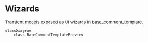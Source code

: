 # Wizards

Transient models exposed as UI wizards in base_comment_template.

```mermaid
classDiagram
    class BaseCommentTemplatePreview
```
